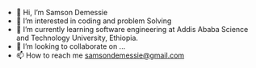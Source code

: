 - 👋 Hi, I’m Samson Demessie
- 👀 I’m interested in coding and problem Solving
- 🌱 I’m currently learning software engineering at Addis Ababa Science and Technology University, Ethiopia.
- 💞️ I’m looking to collaborate on ...
- 📫 How to reach me samsondemessie@gmail.com

<!---
samson-16/samson-16 is a ✨ special ✨ repository because its `README.md` (this file) appears on your GitHub profile.
You can click the Preview link to take a look at your changes.
--->
